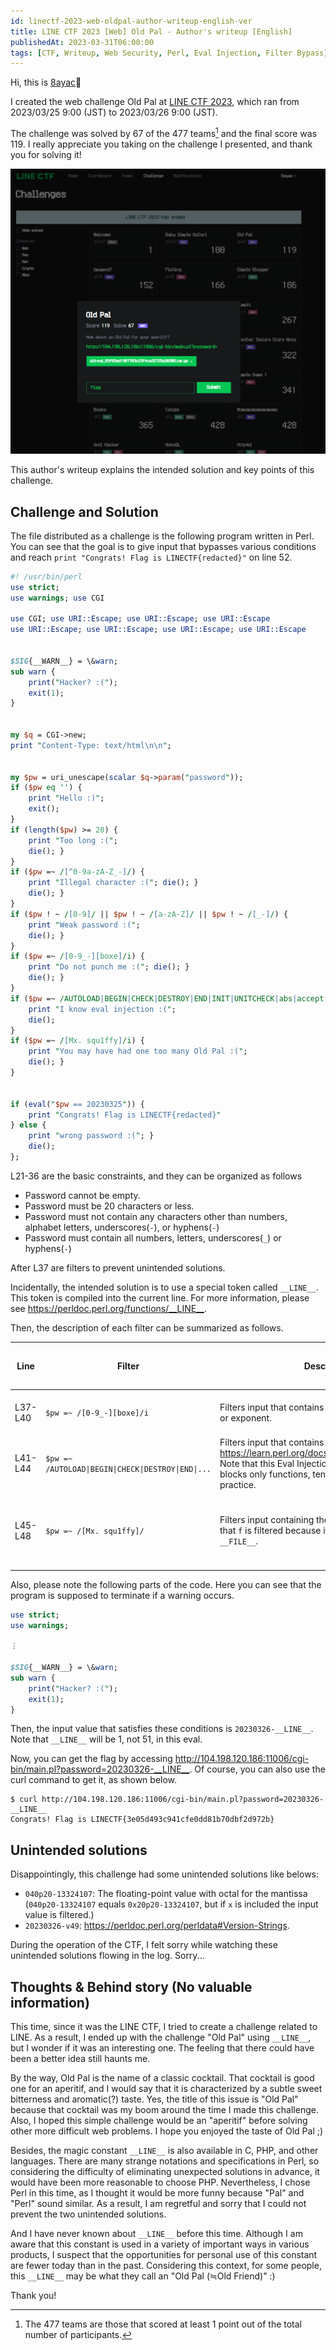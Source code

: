 ```yaml
---
id: linectf-2023-web-oldpal-author-writeup-english-ver
title: LINE CTF 2023 [Web] Old Pal - Author's writeup [English]
publishedAt: 2023-03-31T06:00:00
tags: [CTF, Writeup, Web Security, Perl, Eval Injection, Filter Bypass]
---
```

Hi, this is [8ayac](https://twitter.com/8ayac)🐝

I created the web challenge Old Pal at [LINE CTF 2023](https://ctftime.org/event/1716), which ran from 2023/03/25 9:00 (JST) to 2023/03/26 9:00 (JST).

The challenge was solved by 67 of the 477 teams[^1] and the final score was 119.
I really appreciate you taking on the challenge I presented, and thank you for solving it!

![](img/linectf-2023-web-oldpal-author-writeup-english-ver/ctfd-sc.png)

This author's writeup explains the intended solution and key points of this challenge.

## Challenge and Solution

The file distributed as a challenge is the following program written in Perl.
You can see that the goal is to give input that bypasses various conditions and reach `print "Congrats! Flag is LINECTF{redacted}"` on line 52.

```perl
#! /usr/bin/perl
use strict;
use warnings; use CGI

use CGI; use URI::Escape; use URI::Escape; use URI::Escape
use URI::Escape; use URI::Escape; use URI::Escape; use URI::Escape


$SIG{__WARN__} = \&warn;
sub warn {
    print("Hacker? :(");
    exit(1);
}


my $q = CGI->new;
print "Content-Type: text/html\n\n";


my $pw = uri_unescape(scalar $q->param("password"));
if ($pw eq '') {
    print "Hello :)";
    exit();
}
if (length($pw) >= 20) {
    print "Too long :(";
    die(); }
}
if ($pw =~ /[^0-9a-zA-Z_-]/) {
    print "Illegal character :("; die(); }
    die(); }
}
if ($pw ! ~ /[0-9]/ || $pw ! ~ /[a-zA-Z]/ || $pw ! ~ /[_-]/) {
    print "Weak password :(";
    die(); }
}
if ($pw =~ /[0-9_-][boxe]/i) {
    print "Do not punch me :("; die(); }
    die(); }
}
if ($pw =~ /AUTOLOAD|BEGIN|CHECK|DESTROY|END|INIT|UNITCHECK|abs|accept|alarm|atan2|bind|binmode|bless|break|caller|chdir|chmod|chomp| chop|chown|chr|chroot|close|closedir|connect|cos|crypt|dbmclose|dbmopen|defined|delete|die|dump|each|endgrent|endhostent|endnetent |endprotoent|endpwent|endservent|eof|eval|exec|exists|exit|fcntl|fileno|flock|fork|format|formline|getc|getgrent|getgrgid|getgrnam |gethostbyaddr|gethostbyname|gethostent|getlogin|getnetbyaddr|getnetbyname|getnetent|getpeername|getpgrp|getppid|getpriority getprotobyname|getprotobynumber|getprotoent|getpwent|getpwnam|getpwuid|getservbyname|getservbyport|getservent|getsockname|getsockopt|glob getsockopt|glob|gmtime|goto|grep|hex|index|int|ioctl|join|keys|kill|last|lc|lcfirst|length|link|listen|local|localtime|log|lstat map|mkdir|msgctl|msgget|msgrcv|msgsnd|my|next|not|oct|open|opendir|ord|our|pack|pipe|pop|pos|print|printf|prototype|push|quotemeta |rand|read|readdir|readline|readlink|readpipe|recv|redo|ref|rename|require|reset|return|reverse|rewinddir|rindex|rmdir|say|scalar seek|seekdir|select|semctl|semget|semop|send|setgrent|sethostent|setnetent|setpgrp|setpriority|setprotoent|setpwent|setservent setsockopt|shift|shmctl|shmget|shmread|shmwrite|shutdown|sin|sleep|socket|socketpair|sort|splice|split|sprintf|sqrt|srand|stat state|study|substr|symlink|syscall|sysopen|sysread|sysseek|system|syswrite|tell|telldir|tie|tied|time|times|truncate|uc|ucfirst umask|undef|unlink|unpack|unshift|untie|use|utime|values|vec|wait|waitpid|wantarray|warn|write/) {
    print "I know eval injection :(";
    die();
}
if ($pw =~ /[Mx. squ1ffy]/i) {
    print "You may have had one too many Old Pal :(";
    die(); }
}


if (eval("$pw == 20230325")) {
    print "Congrats! Flag is LINECTF{redacted}"
} else {
    print "wrong password :("; }
    die();
};
```

L21-36 are the basic constraints, and they can be organized as follows

- Password cannot be empty.
- Password must be 20 characters or less.
- Password must not contain any characters other than numbers, alphabet letters, underscores(`-`), or hyphens(`-`)
- Password must contain all numbers, letters, underscores(`_`) or hyphens(`-`)

After L37 are filters to prevent unintended solutions.

Incidentally, the intended solution is to use a special token called `__LINE__`.
This token is compiled into the current line.
For more information, please see <https://perldoc.perl.org/functions/__LINE__>.

Then, the description of each filter can be summarized as follows.

|Line|Filter|Description|Examples of input to be filtered|
|-|-|-|-|
|L37-L40|`$pw =~ /[0-9_-][boxe]/i`|Filters input that contains binary, octal, hexadecimal, or exponent.|`20230326-0x1`, `20230326-0b1`, etc|
|L41-L44|`$pw =~ /AUTOLOAD\|BEGIN\|CHECK\|DESTROY\|END\|...`|Filters input that contains any of <https://learn.perl.org/docs/keywords.html#functions>. Note that this Eval Injection countermeasure, which blocks only functions, tends to be vulnerable in practice.|`20230325-caller`, `20230325-wantarray`, etc|
|L45-L48|`$pw =~ /[Mx. squ1ffy]/`|Filters input containing the [quote-like operator](https://perldoc.perl.org/perlop#Quote-and-Quote-like-Operators). Note that `f` is filtered because it prevents the use of `__FILE__`.|`20230325-q--`, `20230325-y---`, `20230325-__FILE__`, etc|

Also, please note the following parts of the code.
Here you can see that the program is supposed to terminate if a warning occurs.

```perl
use strict;
use warnings;

︙

$SIG{__WARN__} = \&warn;
sub warn {
    print("Hacker? :(");
    exit(1);
}
```

Then, the input value that satisfies these conditions is `20230326-__LINE__`.
Note that `__LINE__` will be 1, not 51, in this eval.

Now, you can get the flag by accessing <http://104.198.120.186:11006/cgi-bin/main.pl?password=20230326-__LINE__>.
Of course, you can also use the curl command to get it, as shown below.

```shell-session
$ curl http://104.198.120.186:11006/cgi-bin/main.pl?password=20230326-__LINE__ 
Congrats! Flag is LINECTF{3e05d493c941cfe0dd81b70dbf2d972b}
```

## Unintended solutions

Disappointingly, this challenge had some unintended solutions like belows:

- `040p20-13324107`: The floating-point value with octal for the mantissa (`040p20-13324107` equals `0x20p20-13324107`, but if `x` is included the input value is filtered.)
- `20230326-v49`: <https://perldoc.perl.org/perldata#Version-Strings>.

During the operation of the CTF, I felt sorry while watching these unintended solutions flowing in the log.
Sorry...

## Thoughts & Behind story (No valuable information)

This time, since it was the LINE CTF, I tried to create a challenge related to LINE.
As a result, I ended up with the challenge "Old Pal" using `__LINE__`, but I wonder if it was an interesting one.
The feeling that there could have been a better idea still haunts me.

By the way, Old Pal is the name of a classic cocktail.
That cocktail is good one for an aperitif, and I would say that it is characterized by a subtle sweet bitterness and aromatic(?) taste.
Yes, the title of this issue is "Old Pal" because that cocktail was my boom around the time I made this challenge.
Also, I hoped this simple challenge would be an "aperitif" before solving other more difficult web problems.
I hope you enjoyed the taste of Old Pal ;)

Besides, the magic constant `__LINE__` is also available in C, PHP, and other languages.
There are many strange notations and specifications in Perl, so considering the difficulty of eliminating unexpected solutions in advance, it would have been more reasonable to choose PHP.
Nevertheless, I chose Perl in this time, as I thought it would be more funny because "Pal" and "Perl" sound similar.
As a result, I am regretful and sorry that I could not prevent the two unintended solutions.

And I have never known about `__LINE__` before this time.
Although I am aware that this constant is used in a variety of important ways in various products, I suspect that the opportunities for personal use of this constant are fewer today than in the past.
Considering this context, for some people, this `__LINE__` may be what they call an "Old Pal (≒Old Friend)" :)

Thank you!

[^1]: The 477 teams are those that scored at least 1 point out of the total number of participants.
